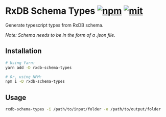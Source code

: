 ﻿# RxDB Schema Types [![npm]](https://www.npmjs.com/package/rxdb-schema-types) [![mit]](https://opensource.org/licenses/MIT)
[npm]: https://img.shields.io/npm/v/rxdb-schema-types.svg?style=flat-square
[mit]: https://img.shields.io/npm/l/rxdb-schema-types.svg?style=flat-square

Generate typescript types from RxDB schema.

*Note: Schema needs to be in the form of a .json file.*

## Installation

```sh
# Using Yarn:
yarn add -D rxdb-schema-types

# Or, using NPM:
npm i -D rxdb-schema-types
```

## Usage
```sh
rxdb-schema-types -i /path/to/input/folder -o /path/to/output/folder
```